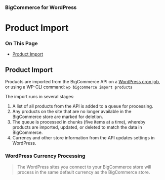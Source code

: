<div><h3 class="sub-docs-type" id="bigcommerce-for-wordpress">BigCommerce for WordPress</h3>

# Product Import

<div class="otp" id="no-index">

### On This Page
- [Product Import](#product-import)

</div> 

## Product Import

Products are imported from the BigCommerce API on a [WordPress cron job](https://developer.wordpress.org/plugins/cron/), or using a WP-CLI command: `wp bigcommerce import products`

The import runs in several stages:
1. A list of all products from the API is added to a queue for processing.
2. Any products on the site that are no longer available in the BigCommerce store are marked for deletion.
3. The queue is processed in chunks (five items at a time), whereby products are imported, updated, or deleted to match the data in BigCommerce.
4. Currency and other store information from the API updates settings in WordPress.

<div class="HubBlock--callout">
<div class="CalloutBlock--">
<div class="HubBlock-content">
    
<!-- theme:  -->

### WordPress Currency Processing
> The WordPress sites you connect to your BigCommerce store will process in the same default currency as the BigCommerce store.

</div>
</div>
</div>
